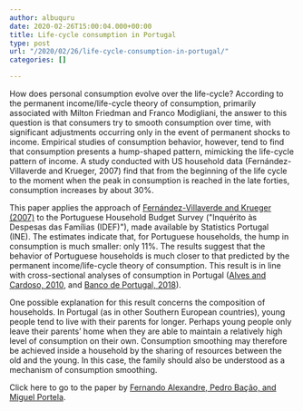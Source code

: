 ```yaml
---
author: albuquru
date: 2020-02-26T15:00:04.000+00:00
title: Life-cycle consumption in Portugal
type: post
url: "/2020/02/26/life-cycle-consumption-in-portugal/"
categories: []

---
```

How does personal consumption evolve over the life-cycle? According to the permanent income/life-cycle theory of consumption, primarily associated with Milton Friedman and Franco Modigliani, the answer to this question is that consumers try to smooth consumption over time, with significant adjustments occurring only in the event of permanent shocks to income. Empirical studies of consumption behavior, however, tend to find that consumption presents a hump-shaped pattern, mimicking the life-cycle pattern of income. A study conducted with US household data (Fernández-Villaverde and Krueger, 2007) find that from the beginning of the life cycle to the moment when the peak in consumption is reached in the late forties, consumption increases by about 30%.

This paper applies the approach of [Fernández-Villaverde and Krueger (2007)](https://www.mitpressjournals.org/doi/10.1162/rest.89.3.552) to the Portuguese Household Budget Survey ("Inquérito às Despesas das Famílias (IDEF)"), made available by Statistics Portugal (INE). The estimates indicate that, for Portuguese households, the hump in consumption is much smaller: only 11%. The results suggest that the behavior of Portuguese households is much closer to that predicted by the permanent income/life-cycle theory of consumption. This result is in line with cross-sectional analyses of consumption in Portugal ([Alves and Cardoso, 2010](https://www.bportugal.pt/en/paper/household-saving-portugal-micro-and-macroeconomic-evidence), and [Banco de Portugal, 2018](https://www.bportugal.pt/sites/default/files/anexos/pdf-boletim/eb_jun18_e.pdf)).

One possible explanation for this result concerns the composition of households. In Portugal (as in other Southern European countries), young people tend to live with their parents for longer. Perhaps young people only leave their parents’ home when they are able to maintain a relatively high level of consumption on their own. Consumption smoothing may therefore be achieved inside a household by the sharing of resources between the old and the young. In this case, the family should also be understood as a mechanism of consumption smoothing.

Click here to go to the paper by [Fernando Alexandre, Pedro Bação, and Miguel Portela](https://link.springer.com/article/10.1007/s11150-019-09471-0).